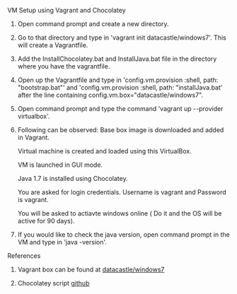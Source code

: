 VM Setup using Vagrant and Chocolatey

1. Open command prompt and create a new directory.

2. Go to that directory and type in 'vagrant init datacastle/windows7'. This will create a Vagrantfile.

4. Add the InstallChocolatey.bat and InstallJava.bat file in the directory where you have the vagrantfile.

5. Open up the Vagrantfile and type in 'config.vm.provision :shell, path: "bootstrap.bat"' and 'config.vm.provision :shell, path: "installJava.bat' after the line containing config.vm.box="datacastle/windows7".

6. Open command prompt and type the command 'vagrant up --provider virtualbox'.

7. Following can be observed:
    Base box image is downloaded and added in Vagrant.
    
    Virtual machine is created and loaded using this VirtualBox.
    
    VM is launched in GUI mode.
    
    Java 1.7 is installed using Chocolatey.
  
    You are asked for login credentials. Username is vagrant and Password is vagrant.
    
    You will be asked to actiavte windows online ( Do it and the OS will be active for 90 days).

6. If you would like to check the java version, open command prompt in the VM and type in 'java -version'.

References
  1. Vagrant box can be found at [datacastle/windows7](https://atlas.hashicorp.com/datacastle/boxes/windows7)

  2. Chocolatey script [github](https://github.com/chocolatey/choco/wiki/Installation#command-line)

